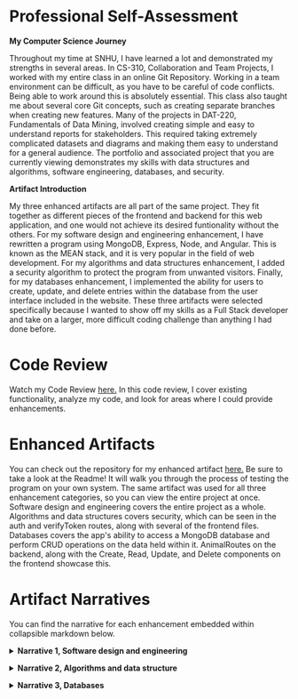 # Professional Self-Assessment
<p><strong> My Computer Science Journey </strong></p>
<p> Throughout my time at SNHU, I have learned a lot and demonstrated my strengths in several areas. In CS-310, Collaboration and Team Projects, I worked with my entire class in an online Git Repository. Working in a team environment can be difficult, as you have to be careful of code conflicts. Being able to work around this is absolutely essential. This class also taught me about several core Git concepts, such as creating separate branches when creating new features. Many of the projects in DAT-220, Fundamentals of Data Mining, involved creating simple and easy to understand reports for stakeholders. This required taking extremely complicated datasets and diagrams and making them easy to understand for a general audience. The portfolio and associated project that you are currently viewing demonstrates my skills with data structures and algorithms, software engineering, databases, and security. </p>

<p><strong> Artifact Introduction </strong></p>
<p> My three enhanced artifacts are all part of the same project. They fit together as different pieces of the frontend and backend for this web application, and one would not achieve its desired funtionality without the others. For my software design and engineering enhancement, I have rewritten a program using MongoDB, Express, Node, and Angular. This is known as the MEAN stack, and it is very popular in the field of web development. For my algorithms and data structures enhancement, I added a security algorithm to protect the program from unwanted visitors. Finally, for my databases enhancement, I implemented the ability for users to create, update, and delete entries within the database from the user interface included in the website. These three artifacts were selected specifically because I wanted to show off my skills as a Full Stack developer and take on a larger, more difficult coding challenge than anything I had done before. </p>

# Code Review
<p> Watch my Code Review <a href="https://www.youtube.com/watch?v=q89_3YyGazk">here.</a> In this code review, I cover existing functionality, analyze my code, and look for areas where I could provide enhancements. </p>

# Enhanced Artifacts
<p> You can check out the repository for my enhanced artifact <a href="https://github.com/spencerrunde/CS499Project">here.</a> Be sure to take a look at the Readme! It will walk you through the process of testing the program on your own system. The same artifact was used for all three enhancement categories, so you can view the entire project at once. Software design and engineering covers the entire project as a whole. Algorithms and data structures covers security, which can be seen in the auth and verifyToken routes, along with several of the frontend files. Databases covers the app's ability to access a MongoDB database and perform CRUD operations on the data held within it. AnimalRoutes on the backend, along with the Create, Read, Update, and Delete components on the frontend showcase this. </p>

# Artifact Narratives
<p> You can find the narrative for each enhancement embedded within collapsible markdown below. </p>

<p><details><summary><strong> Narrative 1, Software design and engineering </strong></summary></p>
  <p><strong> Briefly describe the artifact. What is it? When was it created? </strong></p>
  <p> The artifact that I am enhancing is the final project from CS-340, Client/Server development. This project rendered a dashboard program, which displayed a data table populated with data pulled from a MongoDB database. The language used for this program was Python, and it made use of several python libraries, such as pymongo for database interaction. A simple class containing Create, Read, Update, and Delete methods was imported into the main app for the sake of modularity and reusability. It has been a little less than a year since I initially created this program. </p>

   <p><strong> Justify the inclusion of the artifact in your ePortfolio. Why did you select this item? What specific components of the artifact showcase your skills and abilities in software development? How was the artifact improved? </strong></p>
   <p> I selected this item in particular because I am focusing on full stack development for my career. This program as a whole was perfect for all three enhancements, as I could recreate and enhance it using MongoDB, Express.js, Angular, and Node.js. Doing this showcases my skills in software development, as I had to plan and implement the project structure and solve several logic problems. One big improvement on the artifact is that the app now makes use of responsive design, meaning that it is much easier to view on different screen sizes. Along with this comes a much more user friendly and modern design that conforms to standard web development practices. It is also easier to run the program on different systems, as you do not need to have Jupyter Notebook installed on your computer to do so.

   <p><strong> Did you meet the course objectives you planned to meet with this enhancement in Module One? Do you have any updates to your outcome-coverage plans? </strong></p>
   <p> I do believe that I did meet the course objects that I had previously laid out. I succeeded in solving a complex problem and implementing its solution to create a fully functional MEAN stack application. I also solved several logic problems while I was working on this enhancement, such as linking the front end client portion of the program with the back end server, and implementing Angular routing. Currently, I have a dead link in the navbar that will allow a user to create an account to log in to the program with. After they have logged in, they will be able to perform CRUD operations on the table and linked database. This security algorithm will be implemented during the next milestone.</p> 

   <p><strong> Reflect on the process of enhancing and/or modifying the artifact. What did you learn as you were creating it and improving it? What challenges did you face? </strong></p>
   <p> One thing that I discovered was the value of using Postman to test API routes. I wanted to view the enhanced artifact with data actively being populated within the table, so I implemented a portion of the database enhancement early.  Postman allowed me to make sure that all of these routes were working properly, confirming that none of my issues were originating from my API routing. Console logging with another huge help during this process, as I used this to confirm that the front end of the program was successfully receiving the data from MongoDB before I had created the table module. This is also one of the first times that I have undertook a large coding challenge such as this without a guide of some sort to direct me. Not knowing where to start exactly was a challenge, but I conquered this by splitting the program up into several smaller parts and working on them one at a time. A large amount of time was spent doing research and studying documentation for the languages and libraries I was making use of, trying to understand why certain errors were occurring and what the most optimal way to fix them was. </p>
</details>

<p><details><summary><strong> Narrative 2, Algorithms and data structure </strong></summary></p>
   <p><strong> Briefly describe the artifact. What is it? When was it created? </strong></p>
   <p> For this milestone, I am again enhancing my final project from the Client/Server Development class, CS-340. This project rendered a simple dashboard, which displayed a table populated with data from a database. Users did not have the ability to do anything other than view the data on the table, but presumably Create, Update, and Delete methods would have been implemented in the future, as these unused methods were included in an imported class. There was no security on this database other than hardcoded MongoDB authorization values, which meant that anyone would be able to perform CRUD operations on the data within the mongo database when the application was pushed onto a server and made live. </p>

   <p><strong> Justify the inclusion of the artifact in your ePortfolio. Why did you select this item? What specific components of the artifact showcase your skills and abilities in software development? How was the artifact improved? </strong></p>
   <p> I decided to use the same artifact for this milestone because of its lack of security. If the original app were to be deployed to a server online where anyone could access it, there would be no protection against unwanted changes to database entries. The security algorithm that I have implemented fixes this problem. All of the routes for CRUD operations on the backend are protected, as a user must have a valid json web token to access them. Without a proper login, the user will not have a token, and they will not even be able to navigate anywhere on the website, aside from the login and register pages. Once the user has created an account, their login information is sent to a User database, and their password is hashed. Once logged in, they will have a token assigned to their user id. This token is then sent to the backend of the website and verified, which allows for access to the CRUD routes. </p>

   <p><strong> Did you meet the course objectives you planned to meet with this enhancement in Module One? Do you have any updates to your outcome-coverage plans? </strong></p>
   <p> By successfully implementing this enhancement, I have met several course objectives. Firstly, I have demonstrated my ability to address potential design flaws and eliminate security vulnerabilities in a program. I have also demonstrated my ability to use innovative skills to accomplish my goals, and solve problems relating to algorithms or data structures. In this narrative, I am also demonstrating my ability to communicate my ideas and accomplishments in regards to a fully working product. </p>

   <p><strong> Reflect on the process of enhancing and/or modifying the artifact. What did you learn as you were creating it and improving it? What challenges did you face? </strong></p>
   <p> The biggest challenge that I faced while working on this enhancement was actually implementing the authentication itself. “Simulating” the login and register methods and routes on the backend was easy enough, but having the frontend work together with the backend was much more difficult. In a previous project, I had made use of the Passport library as a middleware to aid in this process, but I wanted to try a different approach to expand my skills and learn about other methods of accomplishing this. In this project, I created a function that verifies a user’s token as a valid token. This function is called on every route on the backend, which means that without a proper token, disallowed actors cannot access any pages that make use of those routes. Once a user has logged in on the frontend, their token is intercepted using an HttpInterceptor, which then sets their token into the header of their request, which allows the verifyToken function to check it and allow them access. </p>
</details>

<p><details><summary><strong> Narrative 3, Databases </strong></summary></p>
   <p><strong> Briefly describe the artifact. What is it? When was it created? </strong></p>
   <p> Finally, the database portion of my artifact was also created for the final project of Client/Server Development, CS-340. To start, Create, Read, Update, and Delete methods were defined in a separate python file, which was then imported into the main Jupyter Notebook ipynb file. Only the Read method was actually implemented, as it was called in order to populate the interactive data table with animal shelter outcome records from a MongoDB database. Since the Create, Update, and Delete methods were never actually used by the program, I decided to have my enhancement focus on implementing them properly. This ended up being much more complex, as I was not simply just connected to a mongo instance and then having the plotly dash library automatically generate a table for me. </p>

   <p><strong> Justify the inclusion of the artifact in your ePortfolio. Why did you select this item? What specific components of the artifact showcase your skills and abilities in software development? How was the artifact improved? </strong></p>
   <p> I choose the database portion of this project to be included in my ePortfolio because having the ability to interface with and manipulate database information is something that I feel every web developer should have knowledge of. Applications of this include something similar to what I am creating, which could be used to manage records of animals who have visited a vet. Any kind of online shopping platform would need to make use of a database to pull all of their product information from. I upgraded my particular artifact from only being able to Read information from a database to being able to perform every CRUD operation on all data within said database (Create, Read, Update, and Delete). By doing this, I have proved that I have the skills and knowledge necessary to manipulate documents inside of a database and have the changes reflected live to end-users. </p>

   <p><strong> Did you meet the course objectives you planned to meet with this enhancement in Module One? Do you have any updates to your outcome-coverage plans? </strong></p>
   <p> The course objective that I had set out to meet with this enhancement was as follows: “With these enhancements, I will show how I implement database solutions to solve problems related to storing, accessing, and manipulating data.” I have reached this course objective by successfully creating and implementing CRUD methods for this application. In addition to this, I have also demonstrated the ability to create user interfaces that are simple, effective, and easy to understand and operate. Weaving all of this together with the backend and middleware also shows my understanding of how full stack programs are built. </p>

   <p><strong> Reflect on the process of enhancing and/or modifying the artifact. What did you learn as you were creating it and improving it? What challenges did you face? </strong></p>
   <p> While I was working on implementing the Create, Update, and Delete methods, I learned a lot about the newest versions of angular and typescript. This was mostly due to Angular’s strict mode, which is enabled by default whenever you create a new angular project through Angular’s cli. Strict mode is meant to guarantee program correctness, so I learned to work with it as opposed to taking the easy route and turning it off. Strict mode does several things, such as requiring you to specify parameter types much more religiously, as function arguments and variables are not allowed to have an implicit “any” type. While working on my Animal class file that defines all of the variables used to fill in the fields of an animal database entry, I learned about definite assignment assertions. For example, “public breed!: string;” is correct, while “public breed: string;” will throw an error. This ensures that every variable is either used in a constructor, or initialized in some other manner. </p>
</details>
